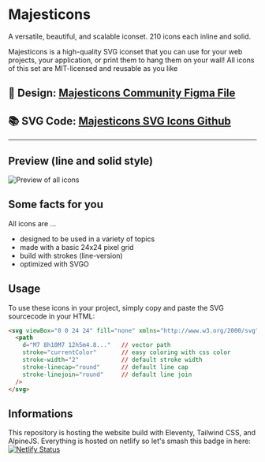 # Majesticons

A versatile, beautiful, and scalable iconset. 210 icons each inline and solid.

Majesticons is a high-quality SVG iconset that you can use for your web projects, your application, or print them to hang them on your wall! All icons of this set are MIT-licensed and reusable as you like

## **🎨 Design**: [Majesticons Community Figma File](https://www.figma.com/community/file/937658831428627854/Majesticons)

## **📚 SVG Code**: [Majesticons SVG Icons Github](https://github.com/halfmage/majesticons/tree/main/icons)

---

## Preview (line and solid style)

![Preview of all icons](https://github.com/halfmage/majesticons/blob/main/preview-both.png)

## Some facts for you

All icons are ...

- designed to be used in a variety of topics
- made with a basic 24x24 pixel grid
- build with strokes (line-version)
- optimized with SVGO

## Usage

To use these icons in your project, simply copy and paste the SVG sourcecode in your HTML:

```html
<svg viewBox="0 0 24 24" fill="none" xmlns="http://www.w3.org/2000/svg">
  <path
    d="M7 8h10M7 12h5m4.8..."   // vector path
    stroke="currentColor"       // easy coloring with css color
    stroke-width="2"            // default stroke width
    stroke-linecap="round"      // default line cap
    stroke-linejoin="round"     // default line join
  />
</svg>
```

## Informations

This repository is hosting the website build with Eleventy, Tailwind CSS, and AlpineJS. Everything is hosted on netlify so let's smash this badge in here:
[![Netlify Status](https://api.netlify.com/api/v1/badges/aec52f18-7886-4307-aa1e-cde16042aebb/deploy-status)](https://app.netlify.com/sites/majesticons/deploys)
